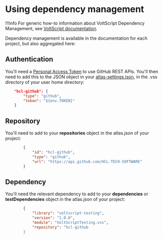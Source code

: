 # Using dependency management

!!!info
    For generic how-to information about VoltScript Dependency Management, see [VoltScript documentation](https://help.hcltechsw.com/docs/voltscript/early-access/howto/writing/archipelago.html).

Dependency management is available in the documentation for each project, but also aggregated here:

## Authentication

You'll need a [Personal Access Token](../howto/writing/archipelago.md#github-personal-access-token) to use GitHub REST APIs. You'll then need to add this to the JSON object in your [atlas-settings.json](../howto/writing/archipelago.md#atlas-settingsjson), in the .vss directory of your user home directory:

```json
    "hcl-github": {
        "type": "github",
        "token": "${env.TOKEN}"
    }
```

## Repository

You'll need to add to your **repositories** object in the atlas.json of your project:

```json
        {
            "id": "hcl-github",
            "type": "github",
            "url": "https://api.github.com/HCL-TECH-SOFTWARE"
        }
```

## Dependency

You'll need the relevant dependency to add to your **dependencies** or **testDependencies** object in the atlas.json of your project:

```json
        {
            "library": "voltscript-testing",
            "version": "1.0.0",
            "module": "VoltScriptTesting.vss",
            "repository": "hcl-github
        }
```